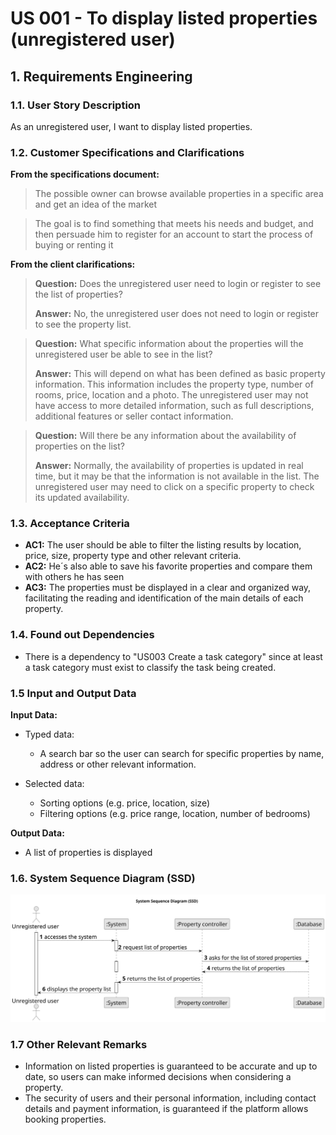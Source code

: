 # US 001 - To display listed properties (unregistered user) 

## 1. Requirements Engineering


### 1.1. User Story Description


As an unregistered user, I want to display listed properties.



### 1.2. Customer Specifications and Clarifications 


**From the specifications document:**

>	The possible owner can browse available properties in a specific area and get an idea of the market 


>	The goal is to find something that meets his needs and budget, and then persuade him to register for an account to start the process of buying or renting it 



**From the client clarifications:**

> **Question:** Does the unregistered user need to login or register to see the list of properties?
>  
> **Answer:** No, the unregistered user does not need to login or register to see the property list.


> **Question:** What specific information about the properties will the unregistered user be able to see in the list?
>  
> **Answer:** This will depend on what has been defined as basic property information. This information includes the property type, number of rooms, price, location and a photo. The unregistered user may not have access to more detailed information, such as full descriptions, additional features or seller contact information.

> **Question:** Will there be any information about the availability of properties on the list?
> 
> **Answer:** Normally, the availability of properties is updated in real time, but it may be that the information is not available in the list. The unregistered user may need to click on a specific property to check its updated availability.


### 1.3. Acceptance Criteria


* **AC1:** The user should be able to filter the listing results by location, price, size, property type and other relevant criteria.
* **AC2:** He´s also able to save his favorite properties and compare them with others he has seen
* **AC3:** The properties must be displayed in a clear and organized way, facilitating the reading and identification of the main details of each property.



### 1.4. Found out Dependencies


* There is a dependency to "US003 Create a task category" since at least a task category must exist to classify the task being created.


### 1.5 Input and Output Data


**Input Data:**

* Typed data:
	* A search bar so the user can search for specific properties by name, address or other relevant information.
	
* Selected data:
	* Sorting options (e.g. price, location, size)
    * Filtering options (e.g. price range, location, number of bedrooms)


**Output Data:**

* A list of properties is displayed


### 1.6. System Sequence Diagram (SSD)

![System Sequence Diagram - Alternative One](svg/us001-system-sequence-diagram-alternative-one.svg)

### 1.7 Other Relevant Remarks

* Information on listed properties is guaranteed to be accurate and up to date, so users can make informed decisions when considering a property.
* The security of users and their personal information, including contact details and payment information, is guaranteed if the platform allows booking properties.